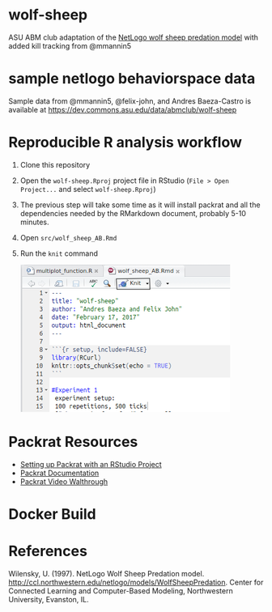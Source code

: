 # wolf-sheep
ASU ABM club adaptation of the [NetLogo wolf sheep predation model](http://ccl.northwestern.edu/netlogo/models/WolfSheepPredation) with added kill tracking from @mmannin5

# sample netlogo behaviorspace data
Sample data from @mmannin5, @felix-john, and Andres Baeza-Castro is available at https://dev.commons.asu.edu/data/abmclub/wolf-sheep 

# Reproducible R analysis workflow

1. Clone this repository
2. Open the `wolf-sheep.Rproj` project file in RStudio (`File > Open Project...` and select `wolf-sheep.Rproj`)
3. The previous step will take some time as it will install packrat and all the dependencies needed by the RMarkdown document, probably 5-10 minutes.   
4. Open `src/wolf_sheep_AB.Rmd`
5. Run the `knit` command

   ![Location of Knit button on RStudio](images/knit.png "RStudio knit")


# Packrat Resources

- [Setting up Packrat with an RStudio Project](https://rstudio.github.io/packrat/rstudio.html)
- [Packrat Documentation](https://rstudio.github.io/packrat/)
- [Packrat Video Walthrough](https://www.rstudio.com/resources/webinars/managing-package-dependencies-in-r-with-packrat/)


# Docker Build

# References
Wilensky, U. (1997). NetLogo Wolf Sheep Predation model. http://ccl.northwestern.edu/netlogo/models/WolfSheepPredation.
Center for Connected Learning and Computer-Based Modeling, Northwestern University, Evanston, IL.
